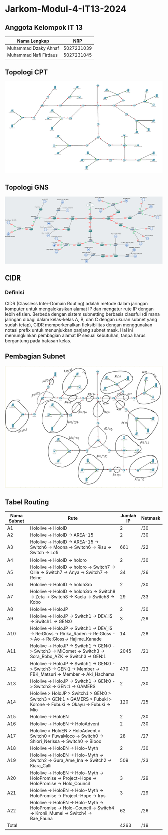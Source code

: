 # Jarkom-Modul-4-IT13-2024

## Anggota Kelompok IT 13

| Nama Lengkap          | NRP        |
| --------------------- | ---------- |
| Muhammad Dzaky Ahnaf  | 5027231039 |
| Muhammad Nafi Firdaus | 5027231045 |

## Topologi CPT 

![alt text](Topo_CPT.png)

## Topologi GNS 

![alt text](GNS_A.png)

## CIDR
### Definisi 
CIDR (Classless Inter-Domain Routing) adalah metode dalam jaringan komputer untuk mengalokasikan alamat IP dan mengatur rute IP dengan lebih efisien. Berbeda dengan sistem subnetting berbasis classful (di mana jaringan dibagi dalam kelas-kelas A, B, dan C dengan ukuran subnet yang sudah tetap), CIDR memperkenalkan fleksibilitas dengan menggunakan notasi prefix untuk menunjukkan panjang subnet mask. Hal ini memungkinkan pembagian alamat IP sesuai kebutuhan, tanpa harus bergantung pada batasan kelas.

## Pembagian Subnet 

![alt text](CIDR_A.png)

## Tabel Routing 
| Nama Subnet          | Rute       | Jumlah IP       | Netmask      | 
| -- | ---------- | ---------- | ---------- |
| A1  | Hololive -> HoloID | 2 | /30 | 
| A2 | Hololive -> HoloID -> AREA-15 | 2 | /30 | 
| A3  |Hololive -> HoloID -> AREA-15 -> Switch6 -> Moona -> Switch6 -> Risu -> Switch -> Lofi | 661 | /22 | 
| A4 | Hololive -> HoloID -> holoro | 2 | /30 | 
| A5  | Hololive -> HoloID -> holoro -> Switch7 -> Ollie -> Switch7 -> Anya -> Switch7 -> Reine | 34 | /26 | 
| A6 | Hololive -> HoloID -> holoh3ro | 2 | /30 | 
| A7  | Hololive -> HoloID -> holoh3ro -> Switch8 -> Zeta -> Switch8 -> Kaela -> Switch8 -> Kobo | 29 | /33 | 
| A8 | Hololive -> HoloJP | 2 | /30 | 
| A9  |Hololive -> HoloJP -> Switch1 -> DEV_IS -> Switch1 -> GEN:0 | 3 | /29 | 
| A10 |Hololive -> HoloJP -> Switch1 -> DEV_IS -> Re:Gloss -> Ririka_Raden -> Re:Gloss -> Ao -> Re:Gloss-> Hajime_Kanade | 14 | /28 | 
| A11  | Hololive -> HoloJP -> Switch1 -> GEN:0 -> Switch3 -> MiComet -> Switch3 -> Sora_Robo_AZK -> Switch3 -> GEN:1 | 2045 | /21 | 
| A12 | Hololive -> HoloJP -> Switch1 -> GEN:0 -> Switch3 -> GEN:1 -> Member -> FBK_Matsuri -> Member -> Aki_Hachama | 470 | /23 | 
| A13  | Hololive -> HoloJP -> Switch1 -> GEN:0 -> Switch3 -> GEN:1 -> GAMERS | 2 | /30 | 
| A14 | Hololive > HoloJP > Switch1 > GEN:0 > Switch3 > GEN:1 > GAMERS > Fubuki > Korone -> Fubuki -> Okayu -> Fubuki -> Mio | 120 | /25 | 
| A15  | Hololive -> HoloEN | 2 | /30 | 
| A16 | Hololive -> HoloEN -> HoloAdvent | 2 | /30 | 
| A17  | Hololive > HoloEN > HoloAdvent > Switch0 > FuwaMoco -> Switch0 -> Shiori_Nerissa -> Switch0 -> Biboo | 28 | /27 | 
| A18 | Hololive -> HoloEN -> Holo-Myth | 2 | /30 | 
| A19  | Hololive -> HoloEN -> Holo-Myth -> Switch2 -> Gura_Ame_Ina -> Switch2 -> Kiara_Calli | 509 | /23 | 
| A20 | Hololive -> HoloEN -> Holo-Myth -> HoloPromise -> Project-Hope -> HoloPromise -> Holo_Council | 3 | /29 | 
| A21  | Hololive -> HoloEN -> Holo-Myth -> HoloPromise -> Project-Hope -> Irys | 3 | /29 | 
| A22 | Hololive -> HoloEN -> Holo-Myth -> HoloPromise -> Holo-Council -> Switch4 -> Kronii_Mumei -> Switch4 -> Bae_Fauna | 62 | /26 | 
| Total |  | 4263 | /19 | 
